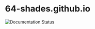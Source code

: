 # 64-shades.github.io

[![Documentation Status](https://readthedocs.org/projects/64-shades/badge/?version=latest)](https://64-shades.readthedocs.io/en/latest/?badge=latest)
